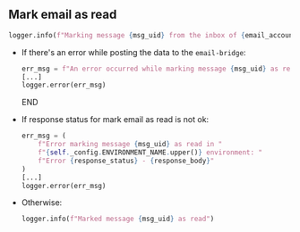 ## Mark email as read

```python
logger.info(f"Marking message {msg_uid} from the inbox of {email_account} as read")
```

* If there's an error while posting the data to the `email-bridge`:
  ```python
  err_msg = f"An error occurred while marking message {msg_uid} as read -> {e}"
  [...]
  logger.error(err_msg)
  ```
  END

* If response status for mark email as read is not ok:
  ```python
  err_msg = (
      f"Error marking message {msg_uid} as read in "
      f"{self._config.ENVIRONMENT_NAME.upper()} environment: "
      f"Error {response_status} - {response_body}"
  )
  [...]
  logger.error(err_msg)
  ```
* Otherwise:
  ```python
  logger.info(f"Marked message {msg_uid} as read")
  ```